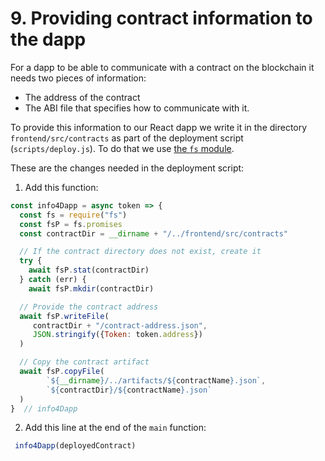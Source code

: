 # 9. Providing contract information to the dapp

For a dapp to be able to communicate with a contract on the blockchain it needs two pieces of information:

- The address of the contract
- The ABI file that specifies how to communicate with it.

To provide this information to our React dapp we write it in the directory `frontend/src/contracts` as part of the deployment script
(`scripts/deploy.js`). To do that we use [the `fs` module](https://nodejs.org/dist/latest-v12.x/docs/api/fs.html).

These are the changes needed in the deployment script:

1. Add this function:
```js
const info4Dapp = async token => {
  const fs = require("fs")
  const fsP = fs.promises
  const contractDir = __dirname + "/../frontend/src/contracts"

  // If the contract directory does not exist, create it
  try {
    await fsP.stat(contractDir)
  } catch (err) {
    await fsP.mkdir(contractDir)                                                                                       }

  // Provide the contract address
  await fsP.writeFile(
     contractDir + "/contract-address.json",
     JSON.stringify({Token: token.address})
  )

  // Copy the contract artifact
  await fsP.copyFile(
        `${__dirname}/../artifacts/${contractName}.json`,
        `${contractDir}/${contractName}.json`
  )
}  // info4Dapp
```

2. Add this line at the end of the `main` function:
```js
 info4Dapp(deployedContract)   
```
